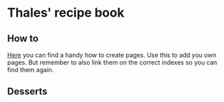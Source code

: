 # Thales' recipe book

## How to

[Here]() you can find a handy how to create pages. Use this to add you own pages. But remember to also link them on the correct indexes so you can find them again.

## Desserts